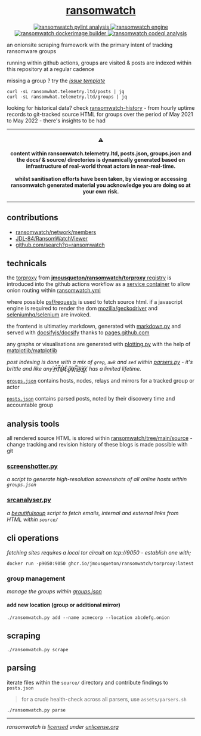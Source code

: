 <div align="center">
<h1>
  <a href="https://ransomwatch.mousqueton.io">
    ransomwatch 
  </a>
</h1>
</div>

<p align="center">
  <a href="https://github.com/jmousqueton/ransomwatch/actions/workflows/pylint.yml">
    <img src="https://github.com/jmousqueton/ransomwatch/actions/workflows/pylint.yml/badge.svg" alt="ransomwatch pylint analysis" />
  </a>
  <a href="https://github.com/jmousqueton/ransomwatch/actions/workflows/ransomwatch.yml">
    <img src="https://github.com/jmousqueton/ransomwatch/actions/workflows/ransomwatch.yml/badge.svg" alt="ransomwatch engine" />
  </a>
  <a href="https://github.com/jmousqueton/ransomwatch/actions/workflows/ransomwatch-build.yml">
    <img src="https://github.com/jmousqueton/ransomwatch/actions/workflows/ransomwatch-build.yml/badge.svg" alt="ransomwatch dockerimage builder" />
  </a>
  <a href="https://github.com/jmousqueton/ransomwatch/actions/workflows/codeql-analysis.yml">
    <img src="https://github.com/jmousqueton/ransomwatch/actions/workflows/codeql-analysis.yml/badge.svg" alt="ransomwatch codeql analysis" />
  </a>
</p>

an onionsite scraping framework with the primary intent of tracking ransomware groups

running within github actions, groups are visited & posts are indexed within this repository at a regular cadence

missing a group ? try the [_issue template_](https://github.com/jmousqueton/ransomwatch/issues/new?assignees=&labels=✨+enhancement&template=newgroup.yml&title=new+group%3A+)

```shell
curl -sL ransomwhat.telemetry.ltd/posts | jq
curl -sL ransomwhat.telemetry.ltd/groups | jq
```

looking for historical data? check [ransomwatch-history](https://github.com/joshhighet/ransomwatch-history) - from hourly uptime records to git-tracked source HTML for groups over the period of May 2021 to May 2022 - there's insights to be had

---

<h4 align="center">⚠️</h4>

<h4 align="center">
  content within ransomwatch.telemetry.ltd, posts.json, groups.json and the docs/ & source/ directories is dynamically generated based on infrastructure of real-world threat actors in near-real-time. <br><br> whilst sanitisation efforts have been taken, by viewing or accessing ransomwatch generated material you acknowledge you are doing so at your own risk.
</h4>

---

## contributions 

- [ransomwatch/network/members](https://github.com/joshhighet/ransomwatch/network/members)
- [JDL-84/RansomWatchViewer](https://github.com/JDL-84/RansomWatchViewer)
- [github.com/search?q=ransomwatch](https://github.com/search?o=desc&q=ransomwatch&s=updated&type=Repositories)

## technicals

the [torproxy](https://github.com/jmousqueton/torproxy) from [**jmousqueton/ransomwatch/torproxy** registry](https://github.com/jmousqueton/jmousqueton/pkgs/container/ransomwatch%2Ftorproxy) is introduced into the github actions workflow as a [service container](https://docs.github.com/en/actions/guides/about-service-containers) to allow onion routing within  [ransomwatch.yml](https://github.com/JMousqueton/ransomwatch/blob/main/.github/workflows/ransomwatch.yml)

where possible [psf/requests](https://github.com/psf/requests) is used to fetch source html. if a javascript engine is required to render the dom [mozilla/geckodriver](https://github.com/mozilla/geckodriver) and [seleniumhq/selenium](https://github.com/SeleniumHQ/selenium) are invoked.

the frontend is ultimatley markdown, generated with [markdown.py](https://github.com/jmousqueton/ransomwatch/blob/main/markdown.py) and served with [docsifyjs/docsify](https://github.com/docsifyjs/docsify) thanks to [pages.github.com](https://pages.github.com)

any graphs or visualisations are generated with [plotting.py](https://github.com/jmousqueton/ransomwatch/blob/main/plotting.py) with the help of [matplotlib/matplotlib](https://github.com/matplotlib/matplotlib)

_post indexing is done with a mix of `grep`, `awk` and `sed` within [parsers.py](https://github.com/joshhighet/ransomwatch/blob/main/parsers.py) - it's brittle and like any  ̴̭́H̶̤̓T̸̙̅M̶͇̾L̷͑ͅ ̴̙̏p̸̡͆a̷̛̦r̵̬̿s̴̙͛ĩ̴̺n̸̔͜g̸̘̈, has a limited lifetime._

[`groups.json`](https://github.com/jmousqueton/ransomwatch/blob/main/groups.json) contains hosts, nodes, relays and mirrors for a tracked group or actor

[`posts.json`](https://github.com/jmousqueton/ransomwatch/blob/main/posts.json) contains parsed posts, noted by their discovery time and accountable group

## analysis tools

all rendered source HTML is stored within [ransomwatch/tree/main/source](https://github.com/jmousqueton/ransomwatch/tree/main/source) - change tracking and revision history of these blogs is made possible with git

### [screenshotter.py](https://github.com/jmousqueton/ransomwatch/blob/main/screenshotter.py)

_a script to generate high-resolution screenshots of all online hosts within `groups.json`_

### [srcanalyser.py](https://github.com/jmousqueton/ransomwatch/blob/main/srcanalyser.py)

_a [beautifulsoup](https://code.launchpad.net/~leonardr/beautifulsoup/bs4) script to fetch emails, internal and external links from HTML within `source/`_

## cli operations

_fetching sites requires a local tor circuit on tcp://9050 - establish one with;_

```shell
docker run -p9050:9050 ghcr.io/jmousqueton/ransomwatch/torproxy:latest
```

### group management

_manage the groups within [groups.json](groups.json)_

#### add new location (group or additional mirror)

```shell
./ransomwatch.py add --name acmecorp --location abcdefg.onion
```

## scraping

```shell
./ransomwatch.py scrape
```

## parsing

iterate files within the `source/` directory and contribute findings to `posts.json`

> for a crude health-check across all parsers, use `assets/parsers.sh`

```shell
./ransomwatch.py parse
```

---

_ransomwatch is [licensed](https://github.com/jmousqueton/ransomwatch/blob/main/LICENSE) under [unlicense.org](https://unlicense.org)_
